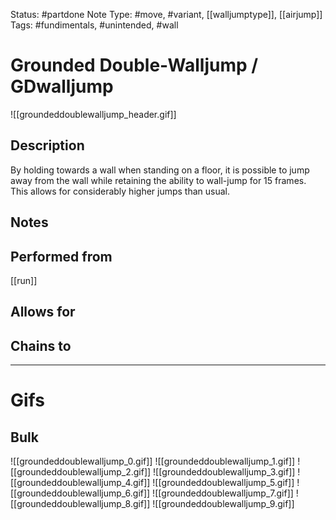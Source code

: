 Status: #partdone
Note Type: #move, #variant, [[walljumptype]], [[airjump]]
Tags: #fundimentals, #unintended, #wall

# Grounded Double-Walljump / GDwalljump
![[groundeddoublewalljump_header.gif]]
## Description
By holding towards a wall when standing on a floor, it is possible to jump away from the wall while retaining the ability to wall-jump for 15 frames. This allows for considerably higher jumps than usual.

## Notes


## Performed from
[[run]]

## Allows for


## Chains to


___
# Gifs
## Bulk
![[groundeddoublewalljump_0.gif]]
![[groundeddoublewalljump_1.gif]]
![[groundeddoublewalljump_2.gif]]
![[groundeddoublewalljump_3.gif]]
![[groundeddoublewalljump_4.gif]]
![[groundeddoublewalljump_5.gif]]
![[groundeddoublewalljump_6.gif]]
![[groundeddoublewalljump_7.gif]]
![[groundeddoublewalljump_8.gif]]
![[groundeddoublewalljump_9.gif]]